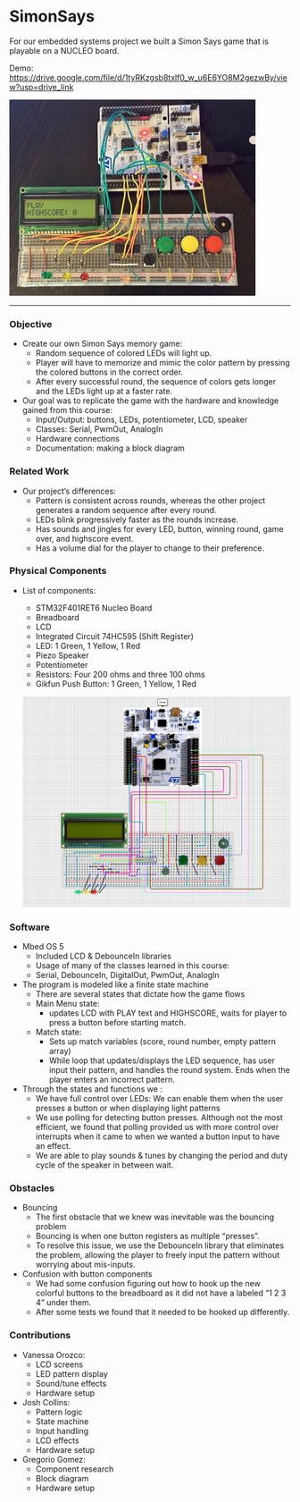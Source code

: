 # SimonSays
For our embedded systems project we built a Simon Says game that is playable on a NUCLEO board.

Demo: https://drive.google.com/file/d/1tyRKzgsb8txlf0_w_u6E6YO8M2gezwBy/view?usp=drive_link

![game_image](https://github.com/JoshCollins820/SimonSays/blob/main/game_thumbnail.jpg)

---

### Objective
* Create our own Simon Says memory game:
  * Random sequence of colored LEDs will light up.
  * Player will have to memorize and mimic the color pattern by pressing the colored buttons in the correct order.
  * After every successful round, the sequence of colors gets longer and the LEDs light up at a faster rate.
* Our goal was to replicate the game with the hardware and knowledge gained from this course:
  * Input/Output: buttons, LEDs, potentiometer, LCD, speaker
  * Classes: Serial, PwmOut, AnalogIn
  * Hardware connections
  * Documentation: making a block diagram
 
### Related Work
* Our project’s differences: 
  * Pattern is consistent across rounds, whereas the other project generates a random sequence after every round.
  * LEDs blink progressively faster as the rounds increase.
  * Has sounds and jingles for every LED, button, winning round, game over, and highscore event.
  * Has a volume dial for the player to change to their preference.

### Physical Components

* List of components:
  * STM32F401RET6 Nucleo Board
  * Breadboard
  * LCD
  * Integrated Circuit 74HC595 (Shift Register)
  * LED: 1 Green, 1 Yellow, 1 Red
  * Piezo Speaker
  * Potentiometer
  * Resistors: Four 200 ohms and three 100 ohms
  * Gikfun Push Button: 1 Green, 1 Yellow, 1 Red

  ![game_image](https://github.com/JoshCollins820/SimonSays/blob/main/block_diagram.jpg)
 
### Software
* Mbed OS 5
  * Included LCD & DebounceIn libraries
  * Usage of many of the classes learned in this course:
  * Serial, DebounceIn, DigitalOut, PwmOut, AnalogIn
* The program is modeled like a finite state machine
  * There are several states that dictate how the game flows
  * Main Menu state: 
    * updates LCD with PLAY text and HIGHSCORE, waits for player to press a button before starting match.
  * Match state: 
    * Sets up match variables (score, round number, empty pattern array)
    * While loop that updates/displays the LED sequence, has user input their pattern, and handles the round system. Ends when the player enters an incorrect pattern.
* Through the states and functions we :
  * We have full control over LEDs: We can enable them when the user presses a button or when displaying light patterns
  * We use polling for detecting button presses. Although not the most efficient, we found that polling provided us with more control over interrupts when it came to when we wanted a button input to have an effect.
  * We are able to play sounds & tunes by changing the period and duty cycle of the speaker in between wait.
 
### Obstacles
* Bouncing
  * The first obstacle that we knew was inevitable was the bouncing problem
  * Bouncing is when one button registers as multiple “presses”.
  * To resolve this issue, we use the DebounceIn library that eliminates the problem, allowing the player to freely input the pattern without worrying about mis-inputs.
* Confusion with button components
  * We had some confusion figuring out how to hook up the new colorful buttons to the breadboard as it did not have a labeled “1 2 3 4” under them.
  * After some tests we found that it needed to be hooked up differently.

### Contributions
* Vanessa Orozco:
  * LCD screens
  * LED pattern display
  * Sound/tune effects
  * Hardware setup
* Josh Collins:
  * Pattern logic
  * State machine
  * Input handling
  * LCD effects
  * Hardware setup
* Gregorio Gomez:
  * Component research
  * Block diagram
  * Hardware setup






